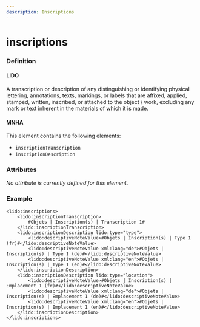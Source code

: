 ```yaml
---
description: Inscriptions
---
```


# inscriptions

### Definition

#### LIDO

A transcription or description of any distinguishing or identifying physical lettering, annotations, texts, markings, or labels that are affixed, applied, stamped, written, inscribed, or attached to the object / work, excluding any mark or text inherent in the materials of which it is made.

#### MNHA

This element contains the following elements:

* `inscriptionTranscription`
* `inscriptionDescription`

### Attributes

_No attribute is currently defined for this element._

### Example

```markup
<lido:inscriptions>
    <lido:inscriptionTranscription>
        #Objets | Inscription(s) | Transcription 1#
    </lido:inscriptionTranscription>
    <lido:inscriptionDescription lido:type="type">
        <lido:descriptiveNoteValue>#Objets | Inscription(s) | Type 1 (fr)#</lido:descriptiveNoteValue>
        <lido:descriptiveNoteValue xml:lang="de">#Objets | Inscription(s) | Type 1 (de)#</lido:descriptiveNoteValue>
        <lido:descriptiveNoteValue xml:lang="en">#Objets | Inscription(s) | Type 1 (en)#</lido:descriptiveNoteValue>
    </lido:inscriptionDescription>
    <lido:inscriptionDescription lido:type="location">
        <lido:descriptiveNoteValue>#Objets | Inscription(s) | Emplacement 1 (fr)#</lido:descriptiveNoteValue>
        <lido:descriptiveNoteValue xml:lang="de">#Objets | Inscription(s) | Emplacement 1 (de)#</lido:descriptiveNoteValue>
        <lido:descriptiveNoteValue xml:lang="en">#Objets | Inscription(s) | Emplacement 1 (en)#</lido:descriptiveNoteValue>
    </lido:inscriptionDescription>
</lido:inscriptions>
```
